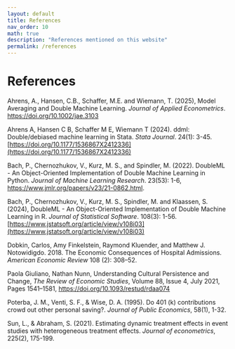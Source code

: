 ```yaml
---
layout: default
title: References
nav_order: 10
math: true
description: "References mentioned on this website"
permalink: /references
---
```


# References

Ahrens, A., Hansen, C.B., Schaffer, M.E. and Wiemann, T. (2025), Model Averaging and Double Machine Learning. *Journal of Applied Econometrics*. https://doi.org/10.1002/jae.3103

Ahrens A, Hansen C B, Schaffer M E, Wiemann T (2024). ddml: Double/debiased machine learning in Stata. *Stata Journal*. 24(1): 3-45. [https://doi.org/10.1177/1536867X2412336](https://doi.org/10.1177/1536867X2412336)

Bach, P., Chernozhukov, V., Kurz, M. S., and Spindler, M. (2022). DoubleML - An Object-Oriented Implementation of Double Machine Learning in Python. *Journal of Machine Learning Research*. 23(53): 1-6, https://www.jmlr.org/papers/v23/21-0862.html.

Bach, P., Chernozhukov, V., Kurz, M. S., Spindler, M. and Klaassen, S. (2024), DoubleML - An Object-Oriented Implementation of Double Machine Learning in R. *Journal of Statistical Software*. 108(3): 1-56. [https://www.jstatsoft.org/article/view/v108i03](https://www.jstatsoft.org/article/view/v108i03)

Dobkin, Carlos, Amy Finkelstein, Raymond Kluender, and Matthew J. Notowidigdo. 2018. The Economic Consequences of Hospital Admissions. *American Economic Review* 108 (2): 308–52. 

Paola Giuliano, Nathan Nunn, Understanding Cultural Persistence and Change, *The Review of Economic Studies*, Volume 88, Issue 4, July 2021, Pages 1541–1581, https://doi.org/10.1093/restud/rdaa074

Poterba, J. M., Venti, S. F., & Wise, D. A. (1995). Do 401 (k) contributions crowd out other personal saving?. *Journal of Public Economics*, 58(1), 1-32.

Sun, L., & Abraham, S. (2021). Estimating dynamic treatment effects in event studies with heterogeneous treatment effects. *Journal of econometrics*, 225(2), 175-199.